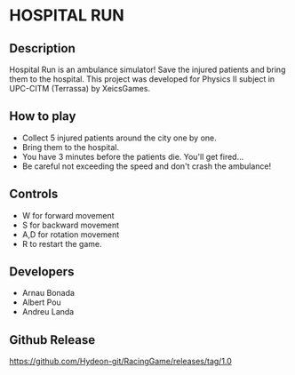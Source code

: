 # HOSPITAL RUN

## Description
Hospital Run is an ambulance simulator! Save the injured patients and bring them to the hospital.
This project was developed for Physics II subject in UPC-CITM (Terrassa) by XeicsGames.

## How to play
 - Collect 5 injured patients around the city one by one.
 - Bring them to the hospital.
 - You have 3 minutes before the patients die. You'll get fired...
 - Be careful not exceeding the speed and don't crash the ambulance!
 
## Controls
 - W for forward movement
 - S for backward movement
 - A,D for rotation movement
 - R to restart the game. 

## Developers
 - Arnau Bonada
 - Albert Pou
 - Andreu Landa

## Github Release
https://github.com/Hydeon-git/RacingGame/releases/tag/1.0


